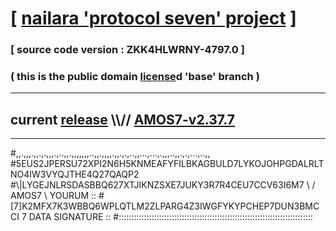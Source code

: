 
# [ [nailara 'protocol seven' project](http://nailara.network/) ]

### [ source code version : ZKK4HLWRNY-4797.0 ]

### ( this is the public domain [license](../license)d 'base' branch )
---
## current [release](https://github.com/nailara-technologies/protocol-7/releases) \\\\// [AMOS7-v2.37.7](https://github.com/nailara-technologies/protocol-7/releases/tag/AMOS7-v2.37.7)
---

#,,.,,,.,,.,.,,,.,..,,.,,,,,,,..,,.,,,,.,,.,.,..,,...,...,.,,,..,,.,.,...,..,,
#5EUS2JPERSU72XPI2N6H5KNMEAFYFILBKAGBULD7LYKOJOHPGDALRLTNO4IW3VYQJTHE4Q27QAQP2
#\\\|LYGEJNLRSDASBBQ627XTJIKNZSXE7JUKY3R7R4CEU7CCV63I6M7 \ / AMOS7 \ YOURUM ::
#\[7]K2MFX7K3WBBQ6WPLQTLM2ZLPARG4Z3IWGFYKYPCHEP7DUN3BMCCI 7  DATA SIGNATURE ::
#:::::::::::::::::::::::::::::::::::::::::::::::::::::::::::::::::::::::::::::
